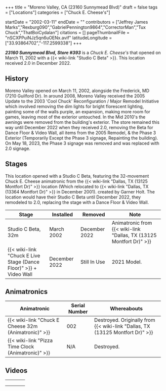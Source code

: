 +++
title = "Moreno Valley, CA (23160 Sunnymead Blvd)"
draft = false
tags = ["Locations"]
categories = ["Chuck E. Cheese's"]


startDate = "2002-03-11"
endDate = ""
contributors = ["Jeffrey James Marks","Rexburg090","GabrielPennington9864","CorrectorMan","Tux Chuck","ThatBoiCydalan"]
citations = []
pageThumbnailFile = "nSCXPPuiNJz5qn6uOENx.avif"
latitudeLongitude = ["33.93864702","-117.2599338"]
+++

***23160 Sunnymead Blvd, Store #393*** is a *Chuck E. Cheese's* that opened on March 11, 2002 with a {{< wiki-link "Studio C Beta" >}}. This location received 2.0 in December 2022.

## History

Moreno Valley opened on March 11, 2002, alongside the Frederick, MD (7210 Guilford Dr). In around 2008, Moreno Valley received the 2005 Update to the 2003 'Cool Chuck' Reconfiguration / Major Remodel Initiative which involved removing the dim lights for bright florescent lighting, painting some of the walls purple, an expansion, making more room for games, leaving most of the exterior untouched. In the Mid 2010's the awnings were removed from the building's exterior. The store remained this way until December 2022 when they received 2.0, removing the Beta for Dance Floor &amp; Video Wall, all items from the 2005 Remodel, &amp; the Phase 3 Exterior (Temporarily Except the Phase 3 signage, Repainting the building). On May 18, 2023, the Phase 3 signage was removed and was replaced with 2.0 signage.

## Stages

This location opened with a Studio C Beta, featuring the 32-movement Chuck E. Cheese animatronic from the {{< wiki-link "Dallas, TX (13125 Montfort Dr)" >}} location (Which relocated to {{< wiki-link "Dallas, TX (13364 Montfort Dr)" >}} in December 2001). created by Garner Holt. The location would have their Studio C Beta until December 2022, they remodeled to 2.0, replacing the stage with a Dance Floor &amp; Video Wall.

| Stage                                                                   | Installed     | Removed       | Note                                                                      |
|-------------------------------------------------------------------------|---------------|---------------|---------------------------------------------------------------------------|
| Studio C Beta, 32m                                                      | March 2002    | December 2022 | Animatronic from {{< wiki-link "Dallas, TX (13125 Montfort Dr)" >}} |
| {{< wiki-link "Chuck E Live Stage (Dance Floor)" >}} + Video Wall | December 2022 | Still In Use  | 2021 Model.                                                               |

## Animatronics

| Animatronic                                                | Serial Number | Whereabouts                                                                         |
|------------------------------------------------------------|---------------|-------------------------------------------------------------------------------------|
| {{< wiki-link "Chuck E Cheese 32m (Animatronic)" >}} | 002           | Destroyed. Originally from {{< wiki-link "Dallas, TX (13125 Montfort Dr)" >}} |
| {{< wiki-link "Pizza Time Clock (Animatronic)" >}}   | N/A           | Destroyed.                                                                          |

## Videos

|   |   |   |   |
|---|---|---|---|
|   |   |   |   |
|   |   |   |   |
|   |   |   |   |